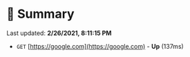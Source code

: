 # 📖 Summary
Last updated: **2/26/2021, 8:11:15 PM**

- `GET` [https://google.com](https://google.com) - **Up** (137ms)
